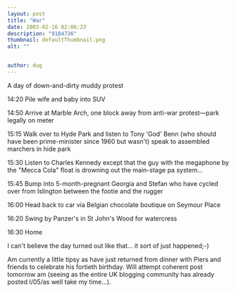 ```yaml
---
layout: post
title: "War"
date: 2003-02-16 02:06:23
description: "9184736"
thumbnail: defaultThumbnail.png
alt: ""


author: dug
---
```


<p>A day of down-and-dirty muddy protest</p>

<p>14:20 Pile wife and baby into <span class="caps">SUV</span></p>

<p>14:50 Arrive at Marble Arch, one block away from anti-war protest&mdash;park legally on meter</p>

<p>15:15 Walk over to Hyde Park and listen to Tony 'God' Benn (who should have been prime-minister since 1960 but wasn't) speak to assembled marchers in hide park</p>

<p>15:30 Listen to Charles Kennedy except that the guy with the megaphone by the "Mecca Cola" float is drowning out the main-stage pa system...</p>

<p>15:45 Bump into 5-month-pregnant Georgia and Stefan who have cycled over from Islington between the footie and the rugger</p>

<p>16:00 Head back to car via Belgian chocolate boutique on Seymour Place</p>

<p>16:20 Swing by Panzer's in St John's Wood for watercress</p>

<p>16:30 Home</p>

<p>I can't believe the day turned out like that... it sort of just happened;-)</p>

<p>Am currently a little tipsy as have just returned from dinner with Piers and friends to celebrate his fortieth birthday. Will attempt coherent post tomorrow am (seeing as the entire UK blogging community has already posted I/05/as well take my time...).</p>
